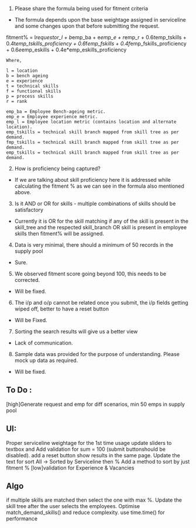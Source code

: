 1. Please share the formula being used for fitment criteria

- The formula depends upon the base weightage assigned in serviceline and some changes upon that before submitting the request.

fitment% = l*requestor_l + b*emp_ba + e*emp_e + r*emp_r
        + 0.6*t*emp_tskills + 0.4t*emp_tskills_proficiency
        + 0.6*f*emp_fskills + 0.4f*emp_fskills_proficiency
        + 0.6*e*emp_eskills + 0.4e*emp_eskills_proficiency

    Where,

    l = location
    b = bench ageing
    e = experience
    t = technical skills
    f = functional skills
    p = process skills
    r = rank

    emp_ba = Employee Bench-ageing metric.
    emp_e = Employee experience metric.
    emp_l = Employee location metric (contains location and alternate location).
    emp_tskills = technical skill branch mapped from skill tree as per demand.
    fmp_tskills = technical skill branch mapped from skill tree as per demand.
    emp_tskills = technical skill branch mapped from skill tree as per demand.



 2. How is proficiency being captured?
- If we are talking about skill proficiency here it is addressed while calculating the fitment %
as we can see in the formula also mentioned above.

 3. Is it AND or OR for skills - multiple combinations of skills should be satisfactory
- Currently it is OR for the skill matching if any of the skill is present in the skill_tree and the respected skill_branch OR skill is present in employee skills then fitment% will be assigned.

 4. Data is very minimal, there should a minimum of 50 records in the supply pool
- Sure.
 
 5. We observed fitment score going beyond 100, this needs to be corrected.
- Will be fixed.

 6. The i/p and o/p cannot be related once you submit, the i/p fields getting wiped off, better to have a reset button
- Will be Fixed.

 7. Sorting the search results will give us a better view
- Lack of communication.

 8. Sample data was provided for the purpose of understanding. Please mock up data as required.
- Will be fixed.


To Do :
-----------------
[high]Generate request and emp for diff scenarios, min 50 emps in supply pool

UI:
---
Proper serviceline weightage for the 1st time usage
update sliders to textbox and Add validation for sum = 100 (submit buttonshould be disabled).
add a reset button
show results in the same page.
Update the text for sort  All -> Sorted by Serviceline then %
Add a method to sort by just fitment %
[low]validation for Experience & Vacancies

Algo
----
if multiple skills are matched then select the one with max %.
Update the skill tree after the user selects the employees.
Optimise match_demand_skills() and reduce complexity. use time.time() for performance



